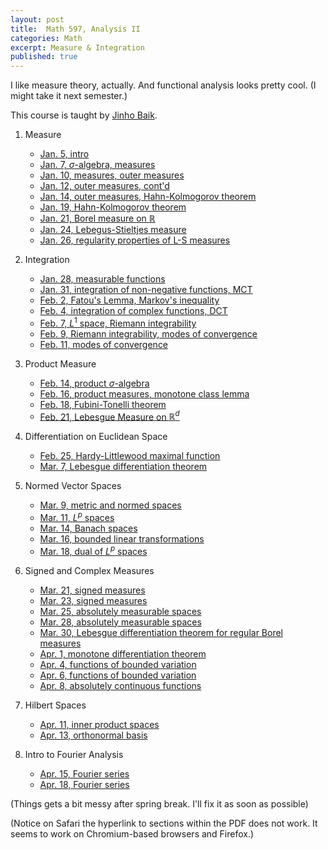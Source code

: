 ```yaml
---
layout: post
title:  Math 597, Analysis II
categories: Math
excerpt: Measure & Integration
published: true 
---
```

I like measure theory, actually. And functional analysis looks pretty cool. (I might take it next semester.)

This course is taught by [Jinho Baik](http://www.math.lsa.umich.edu/~baik/Welcome.html).

1. Measure
    - [Jan. 5, intro](../../../../parts/analysis/measure.pdf#section.1.1)
    - [Jan. 7, $\sigma$-algebra, measures](../../../../parts/analysis/measure.pdf#section.1.1)
    - [Jan. 10, measures, outer measures](../../../../parts/analysis/measure.pdf#section.1.2)
    - [Jan. 12, outer measures, cont'd](../../../../parts/analysis/measure.pdf#section.1.3)
    - [Jan. 14, outer measures, Hahn-Kolmogorov theorem](../../../../parts/analysis/measure.pdf#section.1.3)
    - [Jan. 19, Hahn-Kolmogorov theorem](../../../../parts/analysis/measure.pdf#section.1.4)
    - [Jan. 21, Borel measure on $\mathbb R$](../../../../parts/analysis/measure.pdf#section.1.5)
    - [Jan. 24, Lebegus-Stieltjes measure](../../../../parts/analysis/measure.pdf#section.1.6)
    - [Jan. 26, regularity properties of L-S measures](../../../../parts/analysis/measure.pdf#section.1.7)

2. Integration
    - [Jan. 28, measurable functions](../../../../parts/analysis/measure.pdf#section.2.1)
    - [Jan. 31, integration of non-negative functions, MCT](../../../../parts/analysis/measure.pdf#section.2.2)
    - [Feb. 2, Fatou's Lemma, Markov's inequality](../../../../parts/analysis/measure.pdf#section.2.2)
    - [Feb. 4, integration of complex functions, DCT](../../../../parts/analysis/measure.pdf#section.2.3)
    - [Feb. 7, $L^1$ space, Riemann integrability](../../../../parts/analysis/measure.pdf#section.2.4)
    - [Feb. 9, Riemann integrability, modes of convergence](../../../../parts/analysis/measure.pdf#section.2.5)
    - [Feb. 11, modes of convergence](../../../../parts/analysis/measure.pdf#section.2.6)

3. Product Measure
    - [Feb. 14, product $\sigma$-algebra](../../../../parts/analysis/measure.pdf#section.3.1)
    - [Feb. 16, product measures, monotone class lemma](../../../../parts/analysis/measure.pdf#section.3.2)
    - [Feb. 18, Fubini-Tonelli theorem](../../../../parts/analysis/measure.pdf#section.3.4)
    - [Feb. 21, Lebesgue Measure on $\mathbb R^d$](../../../../parts/analysis/measure.pdf#section.3.5)

4. Differentiation on Euclidean Space
    - [Feb. 25, Hardy-Littlewood maximal function](../../../../parts/analysis/measure.pdf#section.4.1)
    - [Mar. 7, Lebesgue differentiation theorem](../../../../parts/analysis/measure.pdf#section.4.2)

5. Normed Vector Spaces
    - [Mar. 9, metric and normed spaces](../../../../parts/analysis/measure.pdf#section.5.1)
    - [Mar. 11, $L^p$ spaces](../../../../parts/analysis/measure.pdf#section.5.2)
    - [Mar. 14, Banach spaces](../../../../parts/analysis/measure.pdf#section.5.4)
    - [Mar. 16, bounded linear transformations](../../../../parts/analysis/measure.pdf#section.5.5)
    - [Mar. 18, dual of $L^p$ spaces](../../../../parts/analysis/measure.pdf#section.5.6)
    
6. Signed and Complex Measures
    - [Mar. 21, signed measures](../../../../parts/analysis/measure.pdf#section.6.1)
    - [Mar. 23, signed measures](../../../../parts/analysis/measure.pdf#section.6.1)
    - [Mar. 25, absolutely measurable spaces](../../../../parts/analysis/measure.pdf#section.6.2)
    - [Mar. 28, absolutely measurable spaces](../../../../parts/analysis/measure.pdf#section.6.2)
    - [Mar. 30, Lebesgue differentiation theorem for regular Borel measures](../../../../parts/analysis/measure.pdf#section.6.3)
    - [Apr. 1, monotone differentiation theorem](../../../../parts/analysis/measure.pdf#section.6.4)
    - [Apr. 4, functions of bounded variation](../../../../parts/analysis/measure.pdf#section.6.5)
    - [Apr. 6, functions of bounded variation](../../../../parts/analysis/measure.pdf#section.6.5)
    - [Apr. 8, absolutely continuous functions](../../../../parts/analysis/measure.pdf#section.6.6)

7. Hilbert Spaces
    - [Apr. 11, inner product spaces](../../../../parts/analysis/measure.pdf#section.7.1)
    - [Apr. 13, orthonormal basis](../../../../parts/analysis/measure.pdf#section.7.2)

8. Intro to Fourier Analysis
    - [Apr. 15, Fourier series](../../../../parts/analysis/measure.pdf#section.8.1)
    - [Apr. 18, Fourier series](../../../../parts/analysis/measure.pdf#section.8.1)

(Things gets a bit messy after spring break. I'll fix it as soon as possible)

(Notice on Safari the hyperlink to sections within the PDF does not work. It seems to work on Chromium-based browsers and Firefox.)